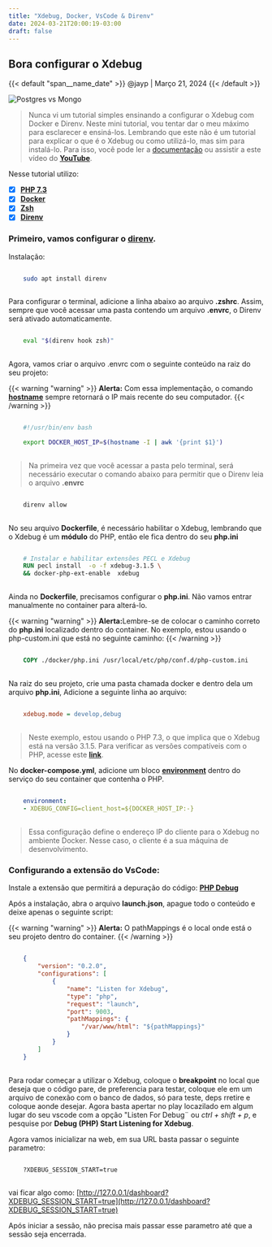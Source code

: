 ```yaml
---
title: "Xdebug, Docker, VsCode & Direnv"
date: 2024-03-21T20:00:19-03:00
draft: false
---
```


## Bora configurar o Xdebug

{{< default "span__name_date" >}}
  @jayp | Março 21, 2024
{{< /default >}}

![Postgres vs Mongo](/img/xdebug.webp)

> Nunca vi um tutorial simples ensinando a configurar o Xdebug com Docker e Direnv. Neste mini tutorial, vou tentar dar o meu máximo para esclarecer e ensiná-los. Lembrando que este não é um tutorial para explicar o que é o Xdebug ou como utilizá-lo, mas sim para instalá-lo. Para isso, você pode ler a [documentação](https://xdebug.org/docs/) ou assistir a este vídeo do [**YouTube**](https://www.youtube.com/watch?v=pi8-_hEIWJc).


Nesse tutorial utilizo:
- [x] [**PHP 7.3**](https://www.php.net/releases/7_3_0.php)
- [x] [**Docker**](https://docker-docs.uclv.cu/)
- [x] [**Zsh**](https://ohmyz.sh/)
- [x] [**Direnv**](https://direnv.net/docs/installation.html)

### Primeiro, vamos configurar o [**direnv**](https://direnv.net/).

Instalação:

```bash

    sudo apt install direnv
   
```
Para configurar o terminal, adicione a linha abaixo ao arquivo **.zshrc**. Assim, sempre que você acessar uma pasta contendo um arquivo **.envrc**, o Direnv será ativado automaticamente.

```bash

    eval "$(direnv hook zsh)"
   
```

Agora, vamos criar o arquivo .envrc com o seguinte conteúdo na raiz do seu projeto:

{{< warning "warning" >}}
    <strong>Alerta:</strong> Com essa implementação, o comando <strong><a href="https://man7.org/linux/man-pages/man1/hostname.1.html">hostname</a></strong> sempre retornará o IP mais recente do seu computador.
{{< /warning >}}

```bash

    #!/usr/bin/env bash

    export DOCKER_HOST_IP=$(hostname -I | awk '{print $1}')
   
```
> Na primeira vez que você acessar a pasta pelo terminal, será necessário executar o comando abaixo para permitir que o Direnv leia o arquivo **.envrc**

```bash

    direnv allow
   
```

No seu arquivo **Dockerfile**, é necessário habilitar o Xdebug, lembrando que o Xdebug é um **módulo** do PHP, então ele fica dentro do seu **php.ini**

```dockerfile

    # Instalar e habilitar extensões PECL e Xdebug
    RUN pecl install  -o -f xdebug-3.1.5 \
    && docker-php-ext-enable  xdebug
   
```

Ainda no **Dockerfile**, precisamos configurar o **php.ini**. Não vamos entrar manualmente no container para alterá-lo.

{{< warning "warning" >}}
    <strong>Alerta:</strong>Lembre-se de colocar o caminho correto do **php.ini** localizado dentro do container. No exemplo, estou usando o php-custom.ini que está no seguinte caminho:
{{< /warning >}}

```dockerfile

    COPY ./docker/php.ini /usr/local/etc/php/conf.d/php-custom.ini
   
```

Na raiz do seu projeto, crie uma pasta chamada docker e dentro dela um arquivo **php.ini**, Adicione a seguinte linha ao arquivo:

```ini

    xdebug.mode = develop,debug
   
```

> Neste exemplo, estou usando o PHP 7.3, o que implica que o Xdebug está na versão 3.1.5. Para verificar as versões compatíveis com o PHP, acesse este [**link**](https://xdebug.org/docs/compat).

No **docker-compose.yml**, adicione um bloco [**environment**](https://docs.docker.com/compose/environment-variables/set-environment-variables/) dentro do serviço do seu container que contenha o PHP.

```yml
    
    environment:
    - XDEBUG_CONFIG=client_host=${DOCKER_HOST_IP:-}
    
```
> Essa configuração define o endereço IP do cliente para o Xdebug no ambiente Docker. Nesse caso, o cliente é a sua máquina de desenvolvimento.


### Configurando a extensão do VsCode:

Instale a extensão que permitirá a depuração do código: [**PHP Debug**](https://marketplace.visualstudio.com/items?itemName=xdebug.php-debug)

Após a instalação, abra o arquivo **launch.json**, apague todo o conteúdo e deixe apenas o seguinte script:

{{< warning "warning" >}}
    <strong>Alerta:</strong> O pathMappings é o local onde está o seu projeto dentro do container.
{{< /warning >}}

```json

    {
        "version": "0.2.0",
        "configurations": [
            {
                "name": "Listen for Xdebug",
                "type": "php",
                "request": "launch",
                "port": 9003,
                "pathMappings": {
                    "/var/www/html": "${pathMappings}"
                }
            }
        ]
    }
   
```

Para rodar começar a utilizar o Xdebug, coloque o **breakpoint** no local que deseja que o código pare, de preferencia para testar, coloque ele em um arquivo de conexão com o banco de dados, só para teste, deps rretire e coloque aonde desejar. Agora  basta apertar no play locazilado em algum lugar do seu vscode com a opção "Listen For Debug¨ ou *ctrl + shift + p*, e pesquise por **Debug (PHP) Start Listening for Xdebug**.

Agora vamos inicializar na web, em sua URL basta passar o seguinte parametro:

```bash

    ?XDEBUG_SESSION_START=true
   
```

vai ficar algo como: [http://127.0.0.1/dashboard?XDEBUG_SESSION_START=true](http://127.0.0.1/dashboard?XDEBUG_SESSION_START=true)

Após iniciar a sessão, não precisa mais passar esse parametro até que a sessão seja encerrada.
